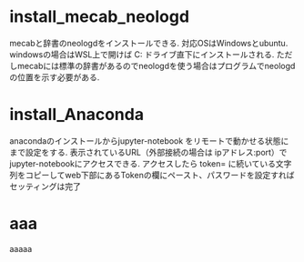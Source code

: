 # install_mecab_neologd
mecabと辞書のneologdをインストールできる.
対応OSはWindowsとubuntu. windowsの場合はWSL上で開けば C: ドライブ直下にインストールされる.
ただしmecabには標準の辞書があるのでneologdを使う場合はプログラムでneologdの位置を示す必要がある.

# install_Anaconda
anacondaのインストールからjupyter-notebook をリモートで動かせる状態にまで設定をする.
表示されているURL（外部接続の場合は ipアドレス:port）でjupyter-notebookにアクセスできる.
アクセスしたら token= に続いている文字列をコピーしてweb下部にあるTokenの欄にペースト、パスワードを設定すればセッティングは完了

# aaa
aaaaa
